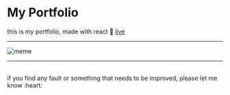 # My Portfolio

this is my portfolio, made with react :memo: [live](https://manuelmaciel.vercel.app/)
</br >

---

![meme](https://media.giphy.com/media/QX6ruFElzFdeIfblrg/giphy.gif)
</br >

---

</br >
if you find any fault or something that needs to be improved, please let me know :heart:
